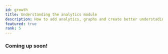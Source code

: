 ```yaml
---
id: growth
title: Understanding the analytics module
description: How to add analytics, graphs and create better understading of conversations.
featured: true
rank: 5
---
```


### Coming up soon!